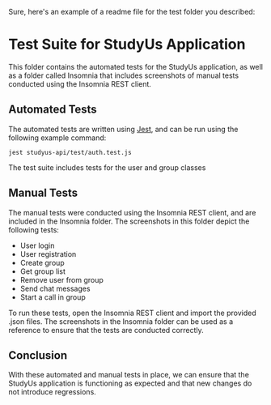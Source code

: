Sure, here's an example of a readme file for the test folder you described:

# Test Suite for StudyUs Application

This folder contains the automated tests for the StudyUs application, as well as a folder called Insomnia that includes screenshots of manual tests conducted using the Insomnia REST client. 

## Automated Tests

The automated tests are written using [Jest](https://jestjs.io/docs/getting-started), and can be run using the following example command:

```
jest studyus-api/test/auth.test.js
```

The test suite includes tests for the user and group classes

## Manual Tests

The manual tests were conducted using the Insomnia REST client, and are included in the Insomnia folder. The screenshots in this folder depict the following tests:

- User login
- User registration
- Create group
- Get group list
- Remove user from group
- Send chat messages
- Start a call in group

To run these tests, open the Insomnia REST client and import the provided .json files. The screenshots in the Insomnia folder can be used as a reference to ensure that the tests are conducted correctly.

## Conclusion

With these automated and manual tests in place, we can ensure that the StudyUs application is functioning as expected and that new changes do not introduce regressions.